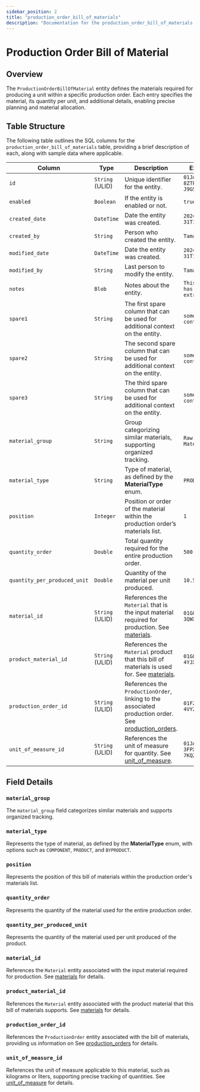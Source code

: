 ```yaml
---
sidebar_position: 2
title: "production_order_bill_of_materials"
description: "Documentation for the production_order_bill_of_materials table, detailing columns and constraints in the database schema."
---
```


# Production Order Bill of Material

## Overview

The `ProductionOrderBillOfMaterial` entity defines the materials required for producing a unit within a specific
production order. Each entry specifies the material, its quantity per unit, and additional details, enabling precise
planning and material allocation.

## Table Structure

The following table outlines the SQL columns for the `production_order_bill_of_materials` table, providing a brief description of
each, along with sample data where applicable.

| Column                       | Type            | Description                                                                                                                                        | Example                             |
| ---------------------------- | --------------- | -------------------------------------------------------------------------------------------------------------------------------------------------- | ----------------------------------- |
| `id`                         | `String` (ULID) | Unique identifier for the entity.                                                                                                                  | `01JAP8RJBN-8ZTPXSGY-J9GSDPE1`      |
| `enabled`                    | `Boolean`       | If the entity is enabled or not.                                                                                                                   | `true`                              |
| `created_date`               | `DateTime`      | Date the entity was created.                                                                                                                       | `2024-12-31T19:48:44Z`              |
| `created_by`                 | `String`        | Person who created the entity.                                                                                                                     | `TamakiMES`                         |
| `modified_date`              | `DateTime`      | Date the entity was created.                                                                                                                       | `2024-12-31T19:48:44Z`              |
| `modified_by`                | `String`        | Last person to modify the entity.                                                                                                                  | `TamakiMES`                         |
| `notes`                      | `Blob`          | Notes about the entity.                                                                                                                            | `This entity has these extra notes` |
| `spare1`                     | `String`        | The first spare column that can be used for additional context on the entity.                                                                      | `some extra context 1`              |
| `spare2`                     | `String`        | The second spare column that can be used for additional context on the entity.                                                                     | `some extra context 2`              |
| `spare3`                     | `String`        | The third spare column that can be used for additional context on the entity.                                                                      | `some extra context 3`              |
| `material_group`             | `String`        | Group categorizing similar materials, supporting organized tracking.                                                                               | `Raw Materials`                     |
| `material_type`              | `String`        | Type of material, as defined by the **MaterialType** enum.                                                                                         | `PRODUCT`                           |
| `position`                   | `Integer`       | Position or order of the material within the production order’s materials list.                                                                    | `1`                                 |
| `quantity_order`             | `Double`        | Total quantity required for the entire production order.                                                                                           | `500.0`                             |
| `quantity_per_produced_unit` | `Double`        | Quantity of the material per unit produced.                                                                                                        | `10.5`                              |
| `material_id`                | `String` (ULID) | References the `Material` that is the input material required for production. See [materials](../material-model/material).                         | `01G8V9S9B9-3QWXS4VC`               |
| `product_material_id`        | `String` (ULID) | References the `Material` product that this bill of materials is used for. See [materials](../material-model/material).                            | `01G8V9S9B9-4YJXS9W8`               |
| `production_order_id`        | `String` (ULID) | References the `ProductionOrder`, linking to the associated production order. See [production_orders](../production-order-model/production-order). | `01FZ8P9BJN-4VYZUKE1`               |
| `unit_of_measure_id`         | `String` (ULID) | References the unit of measure for quantity. See [unit_of_measure](../utility-models/unit-of-measure-model/unit-of-measure).                       | `01JAP8R5RT-3FPXQABY-7KQZT6VF`      |

## Field Details

### `material_group`

The `material_group` field categorizes similar materials and supports organized tracking.

### `material_type`

Represents the type of material, as defined by the **MaterialType** enum, with options such as `COMPONENT`, `PRODUCT`, and `BYPRODUCT`.

### `position`

Represents the position of this bill of materials within the production order's materials list.

### `quantity_order`

Represents the quantity of the material used for the entire production order.

### `quantity_per_produced_unit`

Represents the quantity of the material used per unit produced of the product.

### `material_id`

References the `Material` entity associated with the input material required for production.
See [materials](../material-model/material) for details.

### `product_material_id`

References the `Material` entity associated with the product material that this bill of materials supports.
See [materials](../material-model/material) for details.

### `production_order_id`

References the `ProductionOrder` entity associated with the bill of materials, providing us information on
See [production_orders](../production-order-model/production-order) for details.

### `unit_of_measure_id`

References the unit of measure applicable to this material, such as kilograms or liters, supporting precise tracking of quantities.
See [unit_of_measure](../utility-models/unit-of-measure-model/unit-of-measure) for details.
